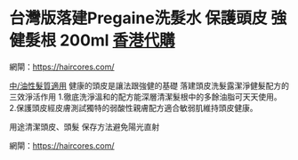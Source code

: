 # 台灣版落建Pregaine洗髮水 保護頭皮 強健髮根 200ml [香港代購](https://haircores.com/)

網閘：https://haircores.com/

[中/油性髮質適用](https://haircores.com/%e5%8f%b0%e7%81%a3%e7%89%88%e8%90%bd%e5%bb%bapregaine%e6%b4%97%e9%ab%ae%e6%b0%b4-%e4%bf%9d%e8%ad%b7%e9%a0%ad%e7%9a%ae-%e5%bc%b7%e5%81%a5%e9%ab%ae%e6%a0%b9-200ml/)
健康的頭皮是讓法跟強健的基礎
落建頭皮洗髮露潔淨健髮配方的三效淨活作用
1.徹底洗淨溫和的配方能深層清潔髮根中的多餘油脂可天天使用。
2.保護頭皮經皮膚測試獨特的弱酸性親膚配方適合敏弱肌維持頭皮健康。

用途清潔頭皮、頭髮
保存方法避免陽光直射

網閘：https://haircores.com/

